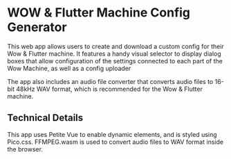 # WOW & Flutter Machine Config Generator

This web app allows users to create and download a custom config for their Wow & Flutter machine. It features a handy visual selector to display dialog boxes that allow configuration of the settings connected to each part of the Wow Machine, as well as a config uploader

The app also includes an audio file converter that converts audio files to 16-bit 48kHz WAV format, which is recommended for the Wow & Flutter machine.

## Technical Details

This app uses Petite Vue to enable dynamic elements, and is styled using Pico.css. FFMPEG.wasm is used to convert audio files to WAV format inside the browser.
